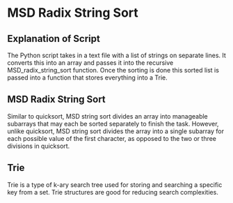 # MSD Radix String Sort

## Explanation of Script
The Python script takes in a text file with a list of strings on separate lines.
It converts this into an array and passes it into the recursive MSD_radix_string_sort function.
Once the sorting is done this sorted list is passed into a function that stores everything into a Trie.


## MSD Radix String Sort
Similar to quicksort, MSD string sort divides an array into manageable subarrays that may each be sorted separately to finish the task. However, unlike quicksort, MSD string sort divides the array into a single subarray for each possible value of the first character, as opposed to the two or three divisions in quicksort.

## Trie
Trie is a type of k-ary search tree used for storing and searching a specific key from a set. Trie structures are good for reducing search complexities.
